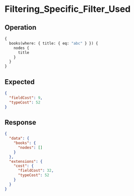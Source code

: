 # Filtering_Specific_Filter_Used

## Operation

```graphql
{
  books(where: { title: { eq: "abc" } }) {
    nodes {
      title
    }
  }
}
```

## Expected

```json
{
  "fieldCost": 9,
  "typeCost": 52
}
```

## Response

```json
{
  "data": {
    "books": {
      "nodes": []
    }
  },
  "extensions": {
    "cost": {
      "fieldCost": 32,
      "typeCost": 52
    }
  }
}
```

